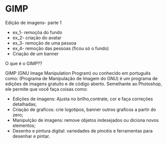 # GIMP
Edição de imagens- parte 1

- ex_1- remoçõa do fundo
- ex_2- criação do avatar
- ex_3- remoção de uma pessoa
- ex_4- remoção das pessoas (ficou só o fundo)
- Criação de um banner

 O que é o GIMP??
 
GIMP (GNU Image Manipulation Program) ou conhecido em português como: (Programa de Manipulação de Imagem do GNU) é um programa de edições de imagens gratuito e de código aberto. Semelhante ao Photoshop, ele permite que você faça coisas como:
  - Edições de imagens: Ajusta no brilho,contrate, cor e faça correções detalhadas;
  - Criação de graficos: crie logotipos, banner outros graficos a partir do zero;
  - Manipulção de imagens: remove objetos indesejados ou diciona novos elementos;
  - Desenho e pintura digital: variedades de pincéis e ferramentas para desenhar e pintar.

  
